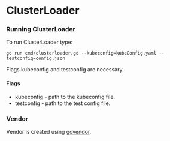 # ClusterLoader

### Running ClusterLoader

To run ClusterLoader type:
```
go run cmd/clusterloader.go --kubeconfig=kubeConfig.yaml --testconfig=config.json
```
Flags kubeconfig and testconfig are necessary.

#### Flags

 - kubeconfig - path to the kubeconfig file.
 - testconfig - path to the test config file.

### Vendor

Vendor is created using [govendor].


[govendor]: https://github.com/kardianos/govendor
